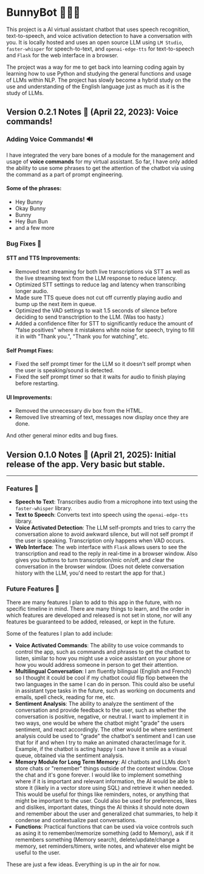 # BunnyBot 🐰💕✨

This project is a AI virtual assistant chatbot that uses speech recognition, text-to-speech, and voice activation detection to have a conversation with you. It is locally hosted and uses an open source LLM using `LM Studio`, `faster-whisper` for speech-to-text, and `openai-edge-tts` for text-to-speech and `Flask` for the web interface in a browser.

The project was a way for me to get back into learning coding again by learning how to use Python and studying the general functions and usage of LLMs within NLP. The project has slowly become a hybrid study on the use and understanding of the English language just as much as it is the study of LLMs.

## Version 0.2.1 Notes 📝 (April 22, 2023): Voice commands!

### Adding Voice Commands! 🔊
I have integrated the very bare bones of a module for the management and usage of **voice commands** for my virtual assistant. So far, I have only added the ability to use some phrases to get the attention of the chatbot via using the command as a part of prompt engineering.

#### Some of the phrases:
+ Hey Bunny
+ Okay Bunny
+ Bunny
+ Hey Bun Bun
+ and a few more

### Bug Fixes 🐛

#### STT and TTS Improvements:
+ Removed text streaming for both live transcriptions via STT as well as the live streaming text from the LLM response to reduce latency.
+ Optimized STT settings to reduce lag and latency when transcribing longer audio. 
+ Made sure TTS queue does not cut off currently playing audio and bump up the next item in queue.
+ Optimized the VAD settings to wait 1.5 seconds of silence before deciding to send transctription to the LLM. (Was too hasty.)
+ Added a confidence filter for STT to significantly reduce the amount of "false positives" where it mistakens white noise for speech, trying to fill it in with "Thank you.", "Thank you for watching", etc.

#### Self Prompt Fixes:
+ Fixed the self prompt timer for the LLM so it doesn't self prompt when the user is speaking/sound is detected.
+ Fixed the self prompt timer so that it waits for audio to finish playing before restarting.

#### UI Improvements:
+ Removed the unnecessary div box from the HTML.
+ Removed live streaming of text, messages now display once they are done.

And other general minor edits and bug fixes.

## Version 0.1.0 Notes 📝 (April 21, 2025): Initial release of the app. Very basic but stable.
***
### Features 🎉

+ **Speech to Text**: Transcribes audio from a microphone into text using the `faster-whisper` library.
+ **Text to Speech**: Converts text into speech using the `openai-edge-tts` library.
+ **Voice Activated Detection**: The LLM self-prompts and tries to carry the conversation alone to avoid awkward silence, but will not self prompt if the user is speaking. Transcription only happens when VAD occurs.
+ **Web Interface**: The web interface with `Flask` allows users to see the transcription and read to the reply in real-time in a browser window. Also gives you buttons to turn transcription/mic on/off, and clear the conversation in the browser window. (Does not delete conversation history with the LLM, you'd need to restart the app for that.)

### Future Features 🚀

There are many features I plan to add to this app in the future, with no specific timeline in mind. There are many things to learn, and the order in which features are developed and released is not set in stone, nor will any features be guaranteed to be added, released, or kept in the future.

Some of the features I plan to add include:

+ **Voice Activated Commands**: The ability to use voice commands to control the app, such as commands and phrases to get the chatbot to listen, similar to how you might use a voice assistant on your phone or how you would address someone in person to get their attention.
+ **Multilingual Conversation**: I am fluently bilingual (English and French) so I thought it could be cool if my chatbot could flip flop between the two languages in the same I can do in person. This could also be useful in assistant type tasks in the future, such as working on documents and emails, spell check, reading for me, etc.
+ **Sentiment Analysis**: The ability to analyze the sentiment of the conversation and provide feedback to the user, such as whether the conversation is positive, negative, or neutral. I want to implement it in two ways, one would be where the chatbot might "grade" the users sentiment, and react accordingly. The other would be where sentiment analysis could be used to "grade" the chatbot's sentiment and I can use that for if and when I try to make an animated character/image for it. Example, if the chatbot is acting happy I can have it smile as a visual queue, obtained via the sentiment analysis.
+ **Memory Module for Long Term Memory**: AI chatbots and LLMs don't store chats or "remember" things outside of the context window. Close the chat and it's gone forever. I would like to implement something where if it is important and relevant information, the AI would be able to store it (likely in a vector store using SQL) and retrieve it when needed. This would be useful for things like reminders, notes, or anything that might be important to the user. Could also be used for preferences, likes and dislikes, important dates, things the AI thinks it should note down and remember about the user and generalized chat summaries, to help it condense and contextualize past conversations.
+ **Functions**: Practical functions that can be used via voice controls such as asing it to remember/memorize something (add to Memory), ask if it remembers something (Memory search), delete/update/change a memory, set reminders/timers, write notes, and whatever else might be useful to the user.

These are just a few ideas. Everything is up in the air for now.

